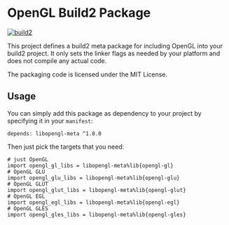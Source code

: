 # OpenGL Build2 Package

[![build2](https://github.com/build2-packaging/opengl-meta/actions/workflows/build2.yml/badge.svg)](https://github.com/build2-packaging/opengl-meta/actions/workflows/build2.yml)

This project defines a build2 meta package for including OpenGL into your build2 project. It only sets the linker flags as needed by your platform and does not compile any actual code.

The packaging code is licensed under the MIT License.

## Usage

You can simply add this package as dependency to your project by specifying it in your `manifest`:

```
depends: libopengl-meta ^1.0.0
```

Then just pick the targets that you need:

```
# just OpenGL
import opengl_gl_libs = libopengl-meta%lib{opengl-gl}
# OpenGL GLU
import opengl_glu_libs = libopengl-meta%lib{opengl-glu}
# OpenGL GLUT
import opengl_glut_libs = libopengl-meta%lib{opengl-glut}
# OpenGL EGL
import opengl_egl_libs = libopengl-meta%lib{opengl-egl}
# OpenGL GLES
import opengl_gles_libs = libopengl-meta%lib{opengl-gles}
```
